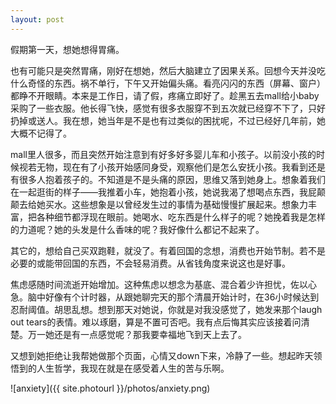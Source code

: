 ```yaml
---
layout: post
---
```


假期第一天，想她想得胃痛。

也有可能只是突然胃痛，刚好在想她，然后大脑建立了因果关系。回想今天并没吃什么奇怪的东西。祸不单行，下午又开始偏头痛。看亮闪闪的东西（屏幕、窗户）都睁不开眼睛。本来是工作日，请了假，疼痛立即好了。趁黑五去mall给小baby采购了一些衣服。他长得飞快，感觉有很多衣服穿不到五次就已经穿不下了，只好扔掉或送人。我在想，她当年是不是也有过类似的困扰呢，不过已经好几年前，她大概不记得了。

mall里人很多，而且突然开始注意到有好多好多婴儿车和小孩子。以前没小孩的时候视若无物，现在有了小孩开始感同身受，观察他们是怎么安抚小孩。我看到还是有很多人抱着孩子的。不知道是不是头痛的原因，思维又落到她身上。想象着我们在一起逛街的样子——我推着小车，她抱着小孩，她说我渴了想喝点东西，我屁颠颠去给她买水。这些想象是以曾经发生过的事情为基础慢慢扩展起来。想象力丰富，把各种细节都浮现在眼前。她喝水、吃东西是什么样子的呢？她挽着我是怎样的力道呢？她的头发是什么香味的呢？我好像什么都记不起来了。

其它的，想给自己买双跑鞋，就没了。有着回国的念想，消费也开始节制。若不是必要的或能带回国的东西，不会轻易消费。从省钱角度来说这也是好事。

焦虑感随时间流逝开始增加。这种焦虑以想念为基底、混合着少许担忧，佐以心急。脑中好像有个计时器，从跟她聊完天的那个清晨开始计时，在36小时候达到忍耐阈值。胡思乱想。想到那天对她说，你就是对我没感觉了，她发来那个laugh out tears的表情。难以琢磨，算是不置可否吧。我有点后悔其实应该接着问清楚。万一她还是有一点感觉呢？那我要幸福地飞到天上去了。

又想到她拒绝让我帮她做那个页面，心情又down下来，冷静了一些。想起昨天领悟到的人生哲学，我现在就是在感受着人生的苦与乐啊。

![anxiety]({{ site.photourl }}/photos/anxiety.png)